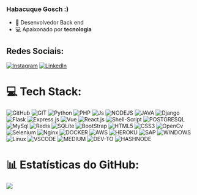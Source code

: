 ### Habacuque Gosch :)
- 👨 Desenvolvedor Back end
- 💻 Apaixonado por **tecnologia**
<!--- ☕ Atualmente mais focado em:
<div style="display: inline">
  &nbsp;&nbsp;<img width='50' height='50' src="https://cdn.jsdelivr.net/gh/devicons/devicon/icons/python/python-original.svg" />&nbsp;&nbsp;
  &nbsp;&nbsp;<img width='50' height='50' src="https://upload.wikimedia.org/wikipedia/commons/0/0d/C_Sharp_wordmark.svg" />&nbsp;&nbsp;
  &nbsp;&nbsp;<img widht='50' height='50' src="https://www.svgrepo.com/show/452088/php.svg" />&nbsp;&nbsp;
</div> 
<br> -->

<!--![Habacuque GitHub stats](https://github-readme-stats.vercel.app/api?username=Habacuque-Gosch&show_icons=true&theme=dark)  -->
## Redes Sociais:
[![Instagram](https://img.shields.io/badge/Instagram-%23E4405F.svg?logo=Instagram&logoColor=white)](https://www.instagram.com/gosch_tlgd) 
[![LinkedIn](https://img.shields.io/badge/LinkedIn-%230077B5.svg?logo=linkedin&logoColor=white)](https://www.linkedin.com/in/habacuque-gosch-de-oliveira-993b45264/)

# 💻 Tech Stack:

![GitHub](https://img.shields.io/badge/GitHub-100000?style=for-the-badge&logo=github&logoColor=white)
![GIT](https://img.shields.io/badge/Git-E34F26?style=for-the-badge&logo=git&logoColor=white)
![Python](https://img.shields.io/badge/Python-14354C?style=for-the-badge&logo=python&logoColor=white)
![PHP](https://img.shields.io/badge/PHP-777BB4?style=for-the-badge&logo=php&logoColor=white)
![Js](https://img.shields.io/badge/JavaScript-323330?style=for-the-badge&logo=javascript&logoColor=F7DF1E)
![NODEJS](https://img.shields.io/badge/Node.js-43853D?style=for-the-badge&logo=node.js&logoColor=white)
![JAVA](https://img.shields.io/badge/Java-ED8B00?style=for-the-badge&logo=java&logoColor=white)
![Django](https://img.shields.io/badge/django-%23092E20.svg?style=for-the-badge&logo=django&logoColor=white)
![Flask](https://img.shields.io/badge/Flask-000000?style=for-the-badge&logo=flask&logoColor=white")
![Express.js](https://img.shields.io/badge/Express.js-404D59?style=for-the-badge)
![Vue](https://img.shields.io/badge/Vue.js-35495E?style=for-the-badge&logo=vue.js&logoColor=4FC08D)
![React.js](https://img.shields.io/badge/React-20232A?style=for-the-badge&logo=react&logoColor=61DAFB)
![Shell-Script](https://img.shields.io/badge/Shell_Script-121011?style=for-the-badge&logo=gnu-bash&logoColor=white")
![POSTGRESQL](https://img.shields.io/badge/PostgreSQL-316192?style=for-the-badge&logo=postgresql&logoColor=white)
![MySql](https://img.shields.io/badge/MySQL-00000F?style=for-the-badge&logo=mysql&logoColor=white)
![Redis](https://img.shields.io/badge/Redis-D9281A?style=for-the-badge&logo=redis&logoColor=white)
![SQLite](https://img.shields.io/badge/sqlite-%2307405e.svg?style=for-the-badge&logo=sqlite&logoColor=white)
![BootStrap](https://img.shields.io/badge/Bootstrap-563D7C?style=for-the-badge&logo=bootstrap&logoColor=white)
![HTML5](https://img.shields.io/badge/HTML5-E34F26?style=for-the-badge&logo=html5&logoColor=white)
![CSS3](https://img.shields.io/badge/CSS-239120?&style=for-the-badge&logo=css3&logoColor=white)
![OpenCv](https://img.shields.io/badge/OpenCv-E10F26?style=for-the-badge&logo=opencv&logoColor=white)
![Selenium](https://img.shields.io/badge/Selenium-%22002E20.svg?style=for-the-badge&logo=selenium&logoColor=white)
![Nginx](https://img.shields.io/badge/Nginx-009639?style=for-the-badge&logo=nginx&logoColor=white)
![DOCKER](https://img.shields.io/badge/Docker-2496ED?style=for-the-badge&logo=docker&logoColor=white)
![AWS](https://img.shields.io/badge/Amazon_AWS-232F3E?style=for-the-badge&logo=amazon-aws&logoColor=white)
![HEROKU](https://img.shields.io/badge/Heroku-430098?style=for-the-badge&logo=heroku&logoColor=white)
![SAP](https://img.shields.io/badge/SAP-0FAAFF?style=for-the-badge&logo=sap&logoColor=white)
![WINDOWS](https://img.shields.io/badge/Windows-017AD7?style=for-the-badge&logo=windows&logoColor=white)
![Linux](https://img.shields.io/badge/Linux-E34F26?style=for-the-badge&logo=linux&logoColor=black)
![VSCODE](https://img.shields.io/badge/-Visual%20Studio%20Code-333333?style=flat&logo=visual-studio-code&logoColor=007ACC)
![MEDIUM](https://img.shields.io/badge/Medium-12100E?style=for-the-badge&logo=medium&logoColor=white)
![DEV-TO](https://img.shields.io/badge/dev.to-0A0A0A?style=for-the-badge&logo=dev.to&logoColor=white)
![HASHNODE](https://img.shields.io/badge/Hashnode-2962FF?style=for-the-badge&logo=hashnode&logoColor=white)

<!-- ![Notion](https://img.shields.io/badge/Notion-%23000000.svg?style=for-the-badge&logo=notion&logoColor=white) -->

 # 📊 Estatísticas do GitHub:
![](https://github-readme-stats.vercel.app/api/top-langs/?username=Habacuque-Gosch&theme=chartreuse-dark&hide_border=true&include_all_commits=false&count_private=false&layout=compact)

 <!-- # link para imaggens de github
https://github.com/iuricode/readme-template/tree/main/badges-shields
 -->
